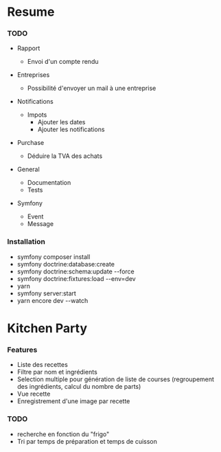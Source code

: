 # Resume

### TODO

- Rapport
    - Envoi d'un compte rendu
    
- Entreprises
    - Possibilité d'envoyer un mail à une entreprise
  
- Notifications
    - Impots
        - Ajouter les dates
        - Ajouter les notifications

- Purchase
    - Déduire la TVA des achats

- General
    - Documentation
    - Tests
    
- Symfony
    - Event
    - Message
    
### Installation

- symfony composer install
- symfony doctrine:database:create
- symfony doctrine:schema:update --force
- symfony doctrine:fixtures:load --env=dev
- yarn
- symfony server:start
- yarn encore dev --watch

# Kitchen Party

### Features

- Liste des recettes  
- Filtre par nom et ingrédients
- Selection multiple pour génération de liste de courses (regroupement des ingrédients, calcul du nombre de parts)  
- Vue recette
- Enregistrement d'une image par recette

### TODO

- recherche en fonction du "frigo"
- Tri par temps de préparation et temps de cuisson  
